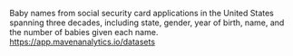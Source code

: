 Baby names from social security card applications in the United States spanning three decades, including state, gender, year of birth, name, and the number of babies given each name.
https://app.mavenanalytics.io/datasets
